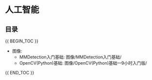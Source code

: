 # 人工智能

## 目录

{{ BEGIN_TOC }}
- 图像:
  - MMDetection入门基础: 图像/MMDetection入门基础/
  - OpenCV(Python)基础: 图像/OpenCV(Python)基础—9小时入门版/

{{ END_TOC }}
